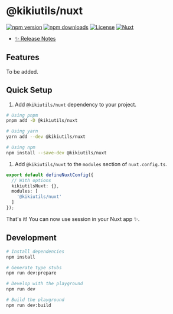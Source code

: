 # @kikiutils/nuxt

[![npm version][npm-version-src]][npm-version-href]
[![npm downloads][npm-downloads-src]][npm-downloads-href]
[![License][license-src]][license-href]
[![Nuxt][nuxt-src]][nuxt-href]

- [✨ Release Notes](/CHANGELOG.md)
<!-- - [🏀 Online playground](https://stackblitz.com/github/your-org/my-module?file=playground%2Fapp.vue) -->
<!-- - [📖 &nbsp;Documentation](https://example.com) -->

## Features

To be added.

## Quick Setup

1. Add `@kikiutils/nuxt` dependency to your project.

```bash
# Using pnpm
pnpm add -D @kikiutils/nuxt

# Using yarn
yarn add --dev @kikiutils/nuxt

# Using npm
npm install --save-dev @kikiutils/nuxt
```

1. Add `@kikiutils/nuxt` to the `modules` section of `nuxt.config.ts`.

```typescript
export default defineNuxtConfig({
  // With options
  kikiutilsNuxt: {},
  modules: [
    '@kikiutils/nuxt'
  ]
});
```

That's it! You can now use session in your Nuxt app ✨.

## Development

```bash
# Install dependencies
npm install

# Generate type stubs
npm run dev:prepare

# Develop with the playground
npm run dev

# Build the playground
npm run dev:build
```

<!-- Badges -->
[npm-version-src]: https://img.shields.io/npm/v/@kikiutils/nuxt/latest.svg?style=flat&colorA=18181B&colorB=28CF8D
[npm-version-href]: https://npmjs.com/package/@kikiutils/nuxt

[npm-downloads-src]: https://img.shields.io/npm/dm/@kikiutils/nuxt.svg?style=flat&colorA=18181B&colorB=28CF8D
[npm-downloads-href]: https://npmjs.com/package/@kikiutils/nuxt

[license-src]: https://img.shields.io/npm/l/@kikiutils/nuxt.svg?style=flat&colorA=18181B&colorB=28CF8D
[license-href]: https://npmjs.com/package/@kikiutils/nuxt

[nuxt-src]: https://img.shields.io/badge/Nuxt-18181B?logo=nuxt.js
[nuxt-href]: https://nuxt.com

